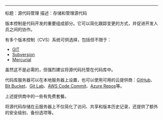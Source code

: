 ---
标题：源代码管理
描述：存储和管理源代码

版本控制是代码开发的重要组成部分。它可以简化跟踪变更的方式，并促进开发人员之间的协作。

有多个版本控制（CVS）系统可供选择，包括但不限于：

* [GIT](https://git-scm.com/)
* [Subversion](https://subversion.apache.org/)
* [Mercurial](https://www.mercurial-scm.org/)

虽然这不是必需的，但强烈建议将源代码托管在代码库中。

代码库服务器可以在本地服务器上设置，也可以使用可用的云提供商：[GitHub](https://github.com/)、[Bit Bucket](https://bitbucket.org/)、[Git Lab](https://about.gitlab.com/)、[AWS Code Commit](https://aws.amazon.com/codecommit/)、[Azure Repos](https://azure.microsoft.com/en-au/services/devops/repos/)等。

上述提供商中的一些有免费套餐。

将源代码存储在云服务器上不仅简化了访问、共享和版本历史记录，还提供了额外的安全级别、备份选项等。